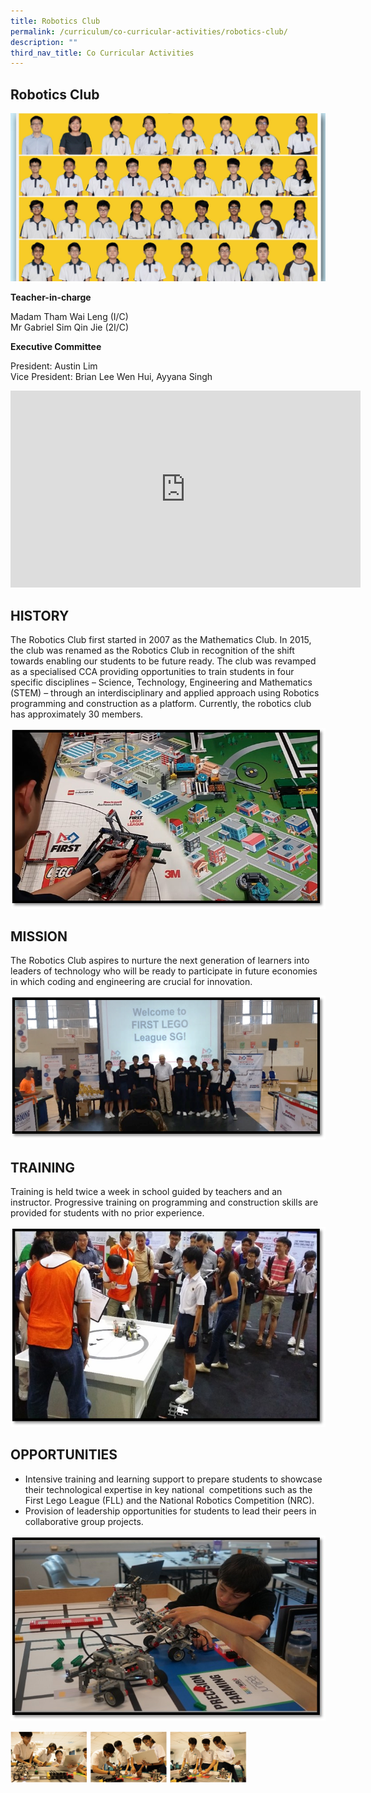 ```yaml
---
title: Robotics Club
permalink: /curriculum/co-curricular-activities/robotics-club/
description: ""
third_nav_title: Co Curricular Activities
---
```

## Robotics Club

![banner-robotics.jpg](/images/robotics%20club.jpg)

**Teacher-in-charge**  

Madam Tham Wai Leng (I/C)  <br>
Mr Gabriel Sim Qin Jie (2I/C)  
  
**Executive Committee**  

President: Austin Lim&nbsp;  <br>
Vice President: Brian Lee Wen Hui, Ayyana Singh

<iframe width="560" height="315" src="https://www.youtube.com/embed/wF8k56RaU64" title="YouTube video player" frameborder="0" allow="accelerometer; autoplay; clipboard-write; encrypted-media; gyroscope; picture-in-picture" allowfullscreen=""></iframe>

## HISTORY


The Robotics Club first started in 2007 as the Mathematics Club. In 2015, the club was renamed as the Robotics Club in recognition of the shift towards enabling our students to be future ready. The club was revamped as a specialised CCA providing opportunities to train students in four specific disciplines – Science, Technology, Engineering and Mathematics (STEM) – through an interdisciplinary and applied approach using Robotics programming and construction as a platform. Currently, the robotics club has approximately 30 members.  

  

![R1.jpg](/images/R1.jpg)

## MISSION


The Robotics Club aspires to nurture the next generation of learners into leaders of technology who will be ready to participate in future economies in which coding and engineering are crucial for innovation.  
  
![R2.png](/images/R2.png)

## TRAINING


Training is held twice a week in school guided by teachers and an instructor. Progressive training on programming and construction skills are provided for students with no prior experience.

  

![R3.jpg](/images/R3.jpg)

## OPPORTUNITIES


*   Intensive training and learning support to prepare students to showcase their technological expertise in key national&nbsp; competitions such as the First Lego League (FLL) and the National Robotics Competition (NRC).&nbsp;
*   Provision of leadership opportunities for students to lead their peers in collaborative group projects.

  

![R4.jpg](/images/R4.jpg)


<img style="width:75%" src="/images/robotics.png">